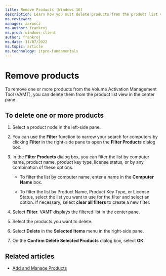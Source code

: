 ```yaml
---
title: Remove Products (Windows 10)
description: Learn how you must delete products from the product list view so you can remove products from the Volume Activation Management Tool (VAMT).
ms.reviewer: 
manager: aaroncz
ms.author: frankroj
ms.prod: windows-client
author: frankroj
ms.date: 11/07/2022
ms.topic: article
ms.technology: itpro-fundamentals
---
```


# Remove products

To remove one or more products from the Volume Activation Management Tool (VAMT), you can delete them from the product list view in the center pane.

## To delete one or more products

1. Select a product node in the left-side pane.

2. You can use the **Filter** function to narrow your search for computers by clicking **Filter** in the right-side pane to open the **Filter Products** dialog box.

3. In the **Filter Products** dialog box, you can filter the list by computer name, product name, product key type, license status, or by any combination of these options.

    - To filter the list by computer name, enter a name in the **Computer Name** box.

    - To filter the list by Product Name, Product Key Type, or License Status, select the list you want to use for the filter and select an option. If necessary, select **clear all filters** to create a new filter.

4. Select **Filter**. VAMT displays the filtered list in the center pane.

5. Select the products you want to delete.

6. Select **Delete** in the **Selected Items** menu in the right-side pane.

7. On the **Confirm Delete Selected Products** dialog box, select **OK**.

## Related articles

- [Add and Manage Products](add-manage-products-vamt.md)
